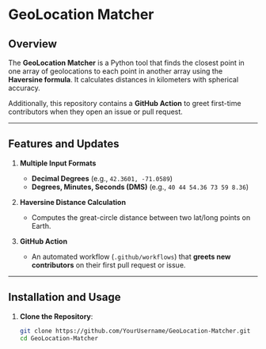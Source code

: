 # **GeoLocation Matcher**

## **Overview**
The **GeoLocation Matcher** is a Python tool that finds the closest point in one array of geolocations to each point in another array using the **Haversine formula**. It calculates distances in kilometers with spherical accuracy.

Additionally, this repository contains a **GitHub Action** to greet first-time contributors when they open an issue or pull request.

---

## **Features and Updates**

1. **Multiple Input Formats**  
   - **Decimal Degrees** (e.g., `42.3601, -71.0589`)  
   - **Degrees, Minutes, Seconds (DMS)** (e.g., `40 44 54.36 73 59 8.36`)

2. **Haversine Distance Calculation**  
   - Computes the great-circle distance between two lat/long points on Earth.

3. **GitHub Action**  
   - An automated workflow (`.github/workflows`) that **greets new contributors** on their first pull request or issue.

---

## **Installation and Usage**

1. **Clone the Repository**:
   ```bash
   git clone https://github.com/YourUsername/GeoLocation-Matcher.git
   cd GeoLocation-Matcher
